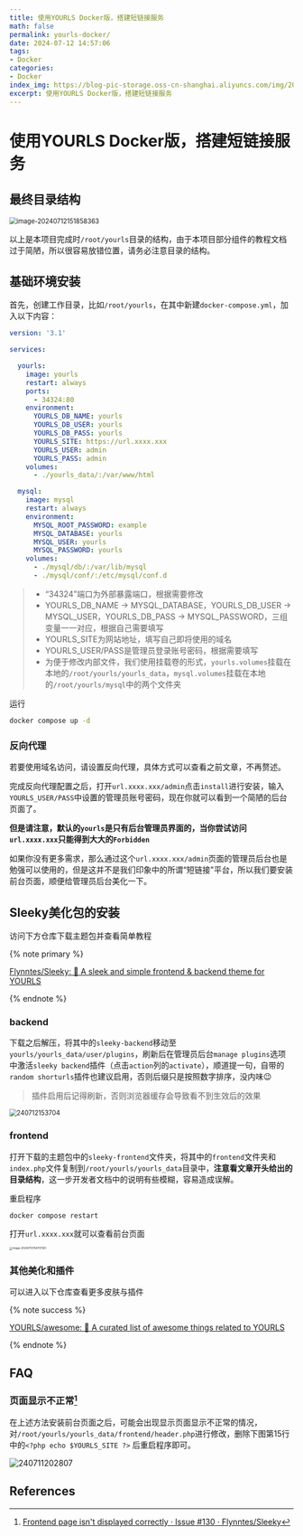 ```yaml
---
title: 使用YOURLS Docker版，搭建短链接服务
math: false
permalink: yourls-docker/
date: 2024-07-12 14:57:06
tags:
- Docker
categories:
- Docker
index_img: https://blog-pic-storage.oss-cn-shanghai.aliyuncs.com/img/202407121459709.png
excerpt: 使用YOURLS Docker版，搭建短链接服务
---
```


# 使用YOURLS Docker版，搭建短链接服务

## 最终目录结构

<img src="https://blog-pic-storage.oss-cn-shanghai.aliyuncs.com/img/202407121518422.png" alt="image-20240712151858363" style="zoom:80%;" />

以上是本项目完成时`/root/yourls`目录的结构，由于本项目部分组件的教程文档过于简陋，所以很容易放错位置，请务必注意目录的结构。

## 基础环境安装

首先，创建工作目录，比如`/root/yourls`，在其中新建`docker-compose.yml`，加入以下内容：

```yaml
version: '3.1'

services:

  yourls:
    image: yourls
    restart: always
    ports:
      - 34324:80
    environment:
      YOURLS_DB_NAME: yourls
      YOURLS_DB_USER: yourls
      YOURLS_DB_PASS: yourls
      YOURLS_SITE: https://url.xxxx.xxx
      YOURLS_USER: admin
      YOURLS_PASS: admin
    volumes:
      - ./yourls_data/:/var/www/html

  mysql:
    image: mysql
    restart: always
    environment:
      MYSQL_ROOT_PASSWORD: example
      MYSQL_DATABASE: yourls
      MYSQL_USER: yourls
      MYSQL_PASSWORD: yourls
    volumes:
      - ./mysql/db/:/var/lib/mysql
      - ./mysql/conf/:/etc/mysql/conf.d
```

> - “34324”端口为外部暴露端口，根据需要修改
> - YOURLS_DB_NAME -> MYSQL_DATABASE，YOURLS_DB_USER -> MYSQL_USER，YOURLS_DB_PASS -> MYSQL_PASSWORD，三组变量一一对应，根据自己需要填写
> - YOURLS_SITE为网站地址，填写自己即将使用的域名
> - YOURLS_USER/PASS是管理员登录账号密码，根据需要填写
> - 为便于修改内部文件，我们使用挂载卷的形式，`yourls.volumes`挂载在本地的`/root/yourls/yourls_data`，`mysql.volumes`挂载在本地的`/root/yourls/mysql`中的两个文件夹

运行

```bash
docker compose up -d
```

### 反向代理

若要使用域名访问，请设置反向代理，具体方式可以查看之前文章，不再赘述。

完成反向代理配置之后，打开`url.xxxx.xxx/admin`点击`install`进行安装，输入`YOURLS_USER/PASS`中设置的管理员账号密码，现在你就可以看到一个简陋的后台页面了。

**但是请注意，默认的`yourls`是只有后台管理员界面的，当你尝试访问`url.xxxx.xxx`只能得到大大的`Forbidden`**

如果你没有更多需求，那么通过这个`url.xxxx.xxx/admin`页面的管理员后台也是勉强可以使用的，但是这并不是我们印象中的所谓“短链接"平台，所以我们要安装前台页面，顺便给管理员后台美化一下。

## Sleeky美化包的安装

访问下方仓库下载主题包并查看简单教程

{% note primary %}

[Flynntes/Sleeky: 🎨 A sleek and simple frontend & backend theme for YOURLS](https://github.com/Flynntes/Sleeky)

{% endnote %}

### backend

下载之后解压，将其中的`sleeky-backend`移动至`yourls/yourls_data/user/plugins`，刷新后在管理员后台`manage plugins`选项中激活`sleeky backend`插件（点击`action`列的`activate`），顺道提一句，自带的`random shorturls`插件也建议启用，否则后缀只是按照数字排序，没内味😉

> 插件启用后记得刷新，否则浏览器缓存会导致看不到生效后的效果

<img src="https://blog-pic-storage.oss-cn-shanghai.aliyuncs.com/img/202407121538705.png" alt="240712153704" style="zoom:80%;" />

### frontend

打开下载的主题包中的`sleeky-frontend`文件夹，将其中的`frontend`文件夹和`index.php`文件复制到`/root/yourls/yourls_data`目录中，**注意看文章开头给出的目录结构**，这一步开发者文档中的说明有些模糊，容易造成误解。

重启程序

```bash
docker compose restart
```

打开`url.xxxx.xxx`就可以查看前台页面

<img src="https://blog-pic-storage.oss-cn-shanghai.aliyuncs.com/img/202407121547596.png" alt="image-20240712154707361" style="zoom: 33%;" />

### 其他美化和插件

可以进入以下仓库查看更多皮肤与插件

{% note success %}

[YOURLS/awesome: 🎉 A curated list of awesome things related to YOURLS](https://github.com/YOURLS/awesome)

{% endnote %}

## FAQ

### 页面显示不正常[^1]

在上述方法安装前台页面之后，可能会出现显示页面显示不正常的情况，对`/root/yourls/yourls_data/frontend/header.php`进行修改，删除下图第15行中的`<?php echo $YOURLS_SITE ?>` 后重启程序即可。

![240711202807](https://blog-pic-storage.oss-cn-shanghai.aliyuncs.com/img/202407121548066.png)

## References

[^1]:[Frontend page isn't displayed correctly · Issue #130 · Flynntes/Sleeky](https://github.com/Flynntes/Sleeky/issues/130#issuecomment-1824605122)
[^2]:[YOURLS/awesome: 🎉 A curated list of awesome things related to YOURLS](https://github.com/YOURLS/awesome)
[^3]:[YOURLS/YOURLS: 🔗 The de facto standard self hosted URL shortener in PHP](https://github.com/YOURLS/YOURLS)
[^4]:[【好玩儿的Docker项目】10分钟搭建一个自己的短链接服务](https://blog.laoda.de/archives/docker-compose-install-yourls)
[^5]:[yourls - Official Image | Docker Hub](https://hub.docker.com/_/yourls?tab=description)
